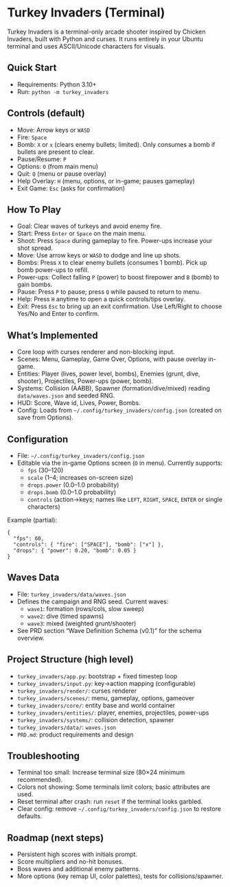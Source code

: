 # Turkey Invaders (Terminal)

Turkey Invaders is a terminal-only arcade shooter inspired by Chicken Invaders, built with Python and curses. It runs entirely in your Ubuntu terminal and uses ASCII/Unicode characters for visuals.

## Quick Start
- Requirements: Python 3.10+
- Run: `python -m turkey_invaders`

## Controls (default)
- Move: Arrow keys or `WASD`
- Fire: `Space`
- Bomb: `X` or `x` (clears enemy bullets; limited). Only consumes a bomb if bullets are present to clear.
- Pause/Resume: `P`
- Options: `O` (from main menu)
- Quit: `Q` (menu or pause overlay)
- Help Overlay: `H` (menu, options, or in-game; pauses gameplay)
 - Exit Game: `Esc` (asks for confirmation)

## How To Play
- Goal: Clear waves of turkeys and avoid enemy fire.
- Start: Press `Enter` or `Space` on the main menu.
- Shoot: Press `Space` during gameplay to fire. Power-ups increase your shot spread.
- Move: Use arrow keys or `WASD` to dodge and line up shots.
- Bombs: Press `X` to clear enemy bullets (consumes 1 bomb). Pick up bomb power-ups to refill.
- Power-ups: Collect falling `P` (power) to boost firepower and `B` (bomb) to gain bombs.
- Pause: Press `P` to pause; press `Q` while paused to return to menu.
- Help: Press `H` anytime to open a quick controls/tips overlay.
 - Exit: Press `Esc` to bring up an exit confirmation. Use Left/Right to choose Yes/No and Enter to confirm.

## What’s Implemented
- Core loop with curses renderer and non-blocking input.
- Scenes: Menu, Gameplay, Game Over, Options, with pause overlay in-game.
- Entities: Player (lives, power level, bombs), Enemies (grunt, dive, shooter), Projectiles, Power-ups (power, bomb).
- Systems: Collision (AABB), Spawner (formation/dive/mixed) reading `data/waves.json` and seeded RNG.
- HUD: Score, Wave id, Lives, Power, Bombs.
- Config: Loads from `~/.config/turkey_invaders/config.json` (created on save from Options).

## Configuration
- File: `~/.config/turkey_invaders/config.json`
- Editable via the in-game Options screen (`O` in menu). Currently supports:
  - `fps` (30–120)
  - `scale` (1–4; increases on-screen size)
  - `drops.power` (0.0–1.0 probability)
  - `drops.bomb` (0.0–1.0 probability)
  - `controls` (action→keys; names like `LEFT`, `RIGHT`, `SPACE`, `ENTER` or single characters)

Example (partial):
```
{
  "fps": 60,
  "controls": { "fire": ["SPACE"], "bomb": ["x"] },
  "drops": { "power": 0.20, "bomb": 0.05 }
}
```

## Waves Data
- File: `turkey_invaders/data/waves.json`
- Defines the campaign and RNG seed. Current waves:
  - `wave1`: formation (rows/cols, slow sweep)
  - `wave2`: dive (timed spawns)
  - `wave3`: mixed (weighted grunt/shooter)
- See PRD section “Wave Definition Schema (v0.1)” for the schema overview.

## Project Structure (high level)
- `turkey_invaders/app.py`: bootstrap + fixed timestep loop
- `turkey_invaders/input.py`: key→action mapping (configurable)
- `turkey_invaders/render/`: curses renderer
- `turkey_invaders/scenes/`: menu, gameplay, options, gameover
- `turkey_invaders/core/`: entity base and world container
- `turkey_invaders/entities/`: player, enemies, projectiles, power-ups
- `turkey_invaders/systems/`: collision detection, spawner
- `turkey_invaders/data/`: `waves.json`
- `PRD.md`: product requirements and design

## Troubleshooting
- Terminal too small: Increase terminal size (80×24 minimum recommended).
- Colors not showing: Some terminals limit colors; basic attributes are used.
- Reset terminal after crash: run `reset` if the terminal looks garbled.
- Clear config: remove `~/.config/turkey_invaders/config.json` to restore defaults.

## Roadmap (next steps)
- Persistent high scores with initials prompt.
- Score multipliers and no-hit bonuses.
- Boss waves and additional enemy patterns.
- More options (key remap UI, color palettes), tests for collisions/spawner.
